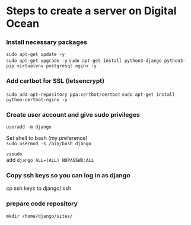 # Steps to create a server on Digital Ocean

### Install necessary packages
`sudo apt-get update -y`  
`sudo apt-get upgrade -y` 
`sudo apt-get install python3-django python3-pip virtualenv postgresql nginx -y`  

### Add certbot for SSL (letsencrypt)
`sudo add-apt-repository ppa:certbot/certbot`
`sudo apt-get install python-certbot-nginx -y` 

### Create user account and give sudo privileges
`useradd -m django`  

Set shell to bash (my preference)  
`sudo usermod -s /bin/bash django`  

`visudo`  
add `django ALL=(ALL) NOPASSWD:ALL`

### Copy ssh keys so you can log in as django
cp ssh keys to django/.ssh  
  
### prepare code repository
`mkdir /home/django/sites/`  
